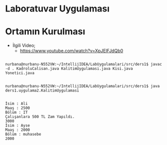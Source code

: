 
# Laboratuvar Uygulaması

# Ortamın Kurulması
* İlgili Video;
  + https://www.youtube.com/watch?v=XpJElFJdQb0

```console

nurbanu@nurbanu-N552VW:~/IntellijIDEA/LabUygulamalari/src/ders1$ javac -d . KadroluCalisan.java KalitimUygulamasi.java Kisi.java Yonetici.java 
 

nurbanu@nurbanu-N552VW:~/IntellijIDEA/LabUygulamalari/src/ders1$ java ders1.uygulama2.KalitimUygulamasi 
 

İsim : Ali
Maaş : 2500
Bölüm : IT
Çalışanlara 500 TL Zam Yapıldı.
3000
İsim : Ayse
Maaş : 2000
Bölüm : muhasebe
2000


```

